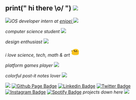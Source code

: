 ## print(" hi there \\o/ ") <img src="https://user-images.githubusercontent.com/5679180/79618120-0daffb80-80be-11ea-819e-d2b0fa904d07.gif" width="27px">

<img align="left" src="https://github.com/anathayna/anathayna/blob/master/assets/pusheencode.gif"/>

<em>iOS developer intern at <a href="http://www.enjoei.com.br">enjoei </a><img src="https://media.giphy.com/media/WUlplcMpOCEmTGBtBW/giphy.gif" width="30"></em>

<em>computer science student </a><img src="https://github.com/anathayna/anathayna/blob/master/assets/bmo.gif?raw=1" width="30vw"/></em>

<em>design enthusiast </a><img src="https://github.com/anathayna/anathayna/blob/master/assets/enthusiast.gif?raw=1" width="35vw"/></em>

<em>i love science, tech, math & art  </a><img src="https://github.com/anathayna/anathayna/blob/master/assets/happy.gif?raw=1" width="25vw"/></em>

<em>platform games player </a><img src="https://github.com/anathayna/anathayna/blob/master/assets/coin.gif?raw=1" width="20vw"/></em>

<em>colorful post-it notes lover </a><img src="https://github.com/anathayna/anathayna/blob/master/assets/nyancat.gif?raw=1" width="45vw"/></em>

<!-- <img src="https://github.com/anathayna/anathayna/blob/master/dino.gif"/> -->

<img src="https://media.giphy.com/media/VgCDAzcKvsR6OM0uWg/giphy.gif" width="50"> [![Github Page Badge](https://img.shields.io/badge/-Github_Page-000?style=flat-square&logo=Github&logoColor=white&link=https://anathayna.github.io)](https://anathayna.github.io)
[![Linkedin Badge](https://img.shields.io/badge/-LinkedIn-blue?style=flat-square&logo=Linkedin&logoColor=white&link=https://www.linkedin.com/in/anathaynafranca/)](https://www.linkedin.com/in/anathaynafranca/)
[![Twitter Badge](https://img.shields.io/badge/-Twitter-1ca0f1?style=flat-square&labelColor=1ca0f1&logo=twitter&logoColor=white&link=https://twitter.com/anadehavaiana)](https://twitter.com/anadehavaiana)
[![Instagram Badge](https://img.shields.io/badge/-Instagram-c039a6?style=flat-square&labelColor=c039a6&logo=instagram&logoColor=white&link=https://instagram.com/anadehavaiana)](https://instagram.com/anadehavaiana)
[![Spotify Badge](https://img.shields.io/badge/-Spotify-1db954?style=flat-square&labelColor=1db954&logo=spotify&logoColor=white&link=https://open.spotify.com/user/22prktxbbzv476kqemxclmwri)](https://open.spotify.com/user/22prktxbbzv476kqemxclmwri) <em>projects down here </a><img src="https://github.com/anathayna/anathayna/blob/master/assets/salt.gif?raw=1" width="45vw"/></em>

<!-- ![Alt Text](https://media.giphy.com/media/11D0XkJInM2ssU/giphy.gif) -->
